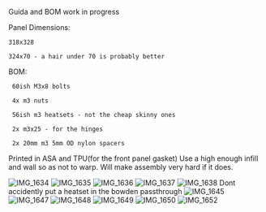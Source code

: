 Guida and BOM work in progress

Panel Dimensions: 

    318x328
                  
    324x70 - a hair under 70 is probably better

BOM: 

     60ish M3x8 bolts

     4x m3 nuts
     
     56ish m3 heatsets - not the cheap skinny ones
     
     2x m3x25 - for the hinges
     
     2x 20mm m3 5mm OD nylon spacers

     
Printed in ASA and TPU(for the front panel gasket)
Use a high enough infill and wall so as not to warp. Will make assembly very hard if it does.

![IMG_1634](https://github.com/user-attachments/assets/be8aff82-1690-4204-b492-bdd5a471f219)
![IMG_1635](https://github.com/user-attachments/assets/fd6ecdcc-8d2a-4fad-a08d-5b96cc9664fc)
![IMG_1636](https://github.com/user-attachments/assets/630cffd1-b746-44ea-9855-e1d14f55f659)
![IMG_1637](https://github.com/user-attachments/assets/a9a37f78-bd5d-4958-a94b-3e55e8e762cf)
![IMG_1638](https://github.com/user-attachments/assets/ac18761f-821f-4c6c-89ad-635c587d7f3a)
Dont accidently put a heatset in the bowden passthrough
![IMG_1645](https://github.com/user-attachments/assets/e0554944-6182-44e9-89fb-ac7708d7526d)
![IMG_1647](https://github.com/user-attachments/assets/2a158dd3-615d-4a58-9db3-d8f8db3398b2)
![IMG_1648](https://github.com/user-attachments/assets/4726394b-910f-45fe-a5ef-9b21fe1e97a9)
![IMG_1649](https://github.com/user-attachments/assets/3428bf51-e3c9-44a4-abb9-e36dbd2634fa)
![IMG_1650](https://github.com/user-attachments/assets/616c9785-f83e-4032-9d2d-dfe25a172e23)
![IMG_1652](https://github.com/user-attachments/assets/ba36e80f-f8fb-4507-bd88-9f9a60cd5ac5)

